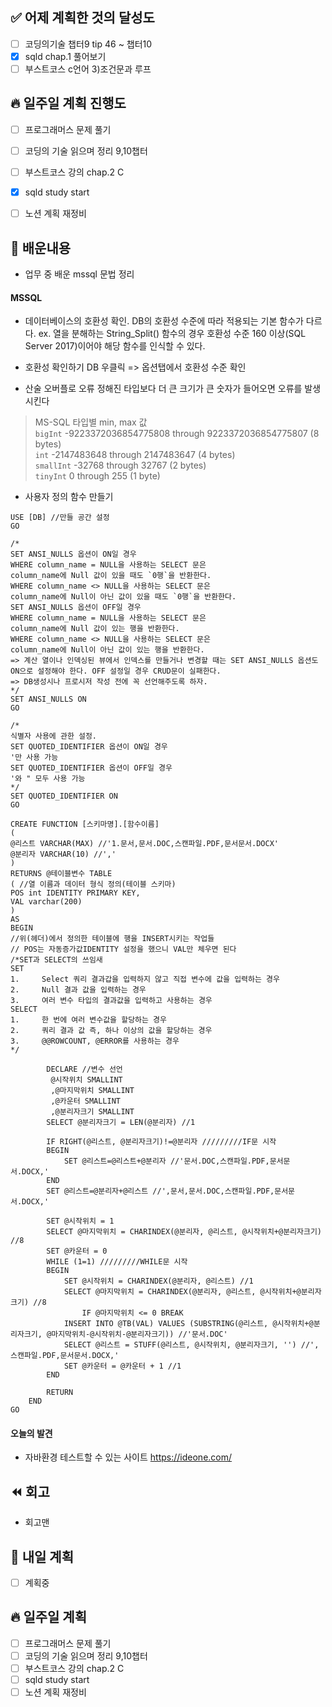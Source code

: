 ## ✅ 어제 계획한 것의 달성도
- [ ] 코딩의기술 챕터9 tip 46 ~ 챕터10
- [x] sqld chap.1 풀어보기
- [ ] 부스트코스 c언어 3)조건문과 루프

## 🔥 일주일 계획 진행도
- [ ] 프로그래머스 문제 풀기
- [ ] 코딩의 기술 읽으며 정리 9,10챕터
- [ ] 부스트코스 강의 chap.2 C
- [x] sqld study start
- [ ] 노션 계획 재정비


## 💬 배운내용

- 업무 중 배운 mssql 문법 정리
#### MSSQL

- 데이터베이스의 호환성 확인.
  DB의 호환성 수준에 따라 적용되는 기본 함수가 다르다.
  ex.
  열을 분해하는 String_Split() 함수의 경우 호환성 수준 160 이상(SQL Server 2017)이어야 해당 함수를 인식할 수 있다.

* 호환성 확인하기
  DB 우클릭 => 옵션탭에서 호환성 수준 확인


- 산술 오버플로 오류
  정해진 타입보다 더 큰 크기가 큰 숫자가 들어오면 오류를 발생시킨다

>   MS-SQL 타입별 min, max 값<br>
>    `bigInt` -9223372036854775808 through 9223372036854775807 (8 bytes)<br>
>    `int` -2147483648 through 2147483647 (4 bytes)<br>
>    `smallInt` -32768 through 32767 (2 bytes)<br>
>    `tinyInt` 0 through 255 (1 byte)

- 사용자 정의 함수 만들기
```mssql
USE [DB] //만들 공간 설정
GO

/*
SET ANSI_NULLS 옵션이 ON일 경우
WHERE column_name = NULL을 사용하는 SELECT 문은
column_name에 Null 값이 있을 때도 `0행`을 반환한다.
WHERE column_name <> NULL을 사용하는 SELECT 문은
column_name에 Null이 아닌 값이 있을 때도 `0행`을 반환한다.
SET ANSI_NULLS 옵션이 OFF일 경우
WHERE column_name = NULL을 사용하는 SELECT 문은
column_name에 Null 값이 있는 행을 반환한다.
WHERE column_name <> NULL을 사용하는 SELECT 문은
column_name에 Null이 아닌 값이 있는 행을 반환한다.
=> 계산 열이나 인덱싱된 뷰에서 인덱스를 만들거나 변경할 때는 SET ANSI_NULLS 옵션도 ON으로 설정해야 한다. OFF 설정일 경우 CRUD문이 실패한다.
=> DB생성시나 프로시저 작성 전에 꼭 선언해주도록 하자.
*/
SET ANSI_NULLS ON
GO

/*
식별자 사용에 관한 설정.
SET QUOTED_IDENTIFIER 옵션이 ON일 경우
'만 사용 가능
SET QUOTED_IDENTIFIER 옵션이 OFF일 경우
'와 " 모두 사용 가능
*/
SET QUOTED_IDENTIFIER ON
GO

CREATE FUNCTION [스키마명].[함수이름]
(
@리스트 VARCHAR(MAX) //'1.문서,문서.DOC,스캔파일.PDF,문서문서.DOCX'
@분리자 VARCHAR(10) //','
)
RETURNS @테이블변수 TABLE
( //열 이름과 데이터 형식 정의(테이블 스키마)
POS int IDENTITY PRIMARY KEY,
VAL varchar(200)
)
AS
BEGIN
//위(헤더)에서 정의한 테이블에 행을 INSERT시키는 작업들
// POS는 자동증가값IDENTITY 설정을 했으니 VAL만 체우면 된다
/*SET과 SELECT의 쓰임새
SET
1.     Select 쿼리 결과갑을 입력하지 않고 직접 변수에 값을 입력하는 경우
2.     Null 결과 값을 입력하는 경우
3.     여러 변수 타입의 결과값을 입력하고 사용하는 경우
SELECT
1.     한 번에 여러 변수값을 할당하는 경우
2.     쿼리 결과 값 즉, 하나 이상의 값을 할당하는 경우
3.     @@ROWCOUNT, @ERROR를 사용하는 경우
*/

		DECLARE //변수 선언
		 @시작위치 SMALLINT 
		 ,@마지막위치 SMALLINT 
		 ,@카운터 SMALLINT 
		 ,@분리자크기 SMALLINT 
		SELECT @분리자크기 = LEN(@분리자) //1
		
		IF RIGHT(@리스트, @분리자크기)!=@분리자 /////////IF문 시작
		BEGIN
			SET @리스트=@리스트+@분리자 //'문서.DOC,스캔파일.PDF,문서문서.DOCX,'
		END
		SET @리스트=@분리자+@리스트 //',문서,문서.DOC,스캔파일.PDF,문서문서.DOCX,'
		
		SET @시작위치 = 1
		SELECT @마지막위치 = CHARINDEX(@분리자, @리스트, @시작위치+@분리자크기) //8
		SET @카운터 = 0
		WHILE (1=1) /////////WHILE문 시작
		BEGIN
			SET @시작위치 = CHARINDEX(@분리자, @리스트) //1
			SELECT @마지막위치 = CHARINDEX(@분리자, @리스트, @시작위치+@분리자크기) //8
				IF @마지막위치 <= 0 BREAK
			INSERT INTO @TB(VAL) VALUES (SUBSTRING(@리스트, @시작위치+@분리자크기, @마지막위치-@시작위치-@분리자크기)) //'문서.DOC'
			SELECT @리스트 = STUFF(@리스트, @시작위치, @분리자크기, '') //',스캔파일.PDF,문서문서.DOCX,'
			SET @카운터 = @카운터 + 1 //1
		END
		
		RETURN
	END
GO
```

#### 오늘의 발견
- 자바환경 테스트할 수 있는 사이트
https://ideone.com/


## ⏪ 회고
- 회고맨


## 🔰 내일 계획
- [ ] 계획중

## 🔥 일주일 계획
- [ ] 프로그래머스 문제 풀기
- [ ] 코딩의 기술 읽으며 정리 9,10챕터
- [ ] 부스트코스 강의 chap.2 C
- [ ] sqld study start
- [ ] 노션 계획 재정비
